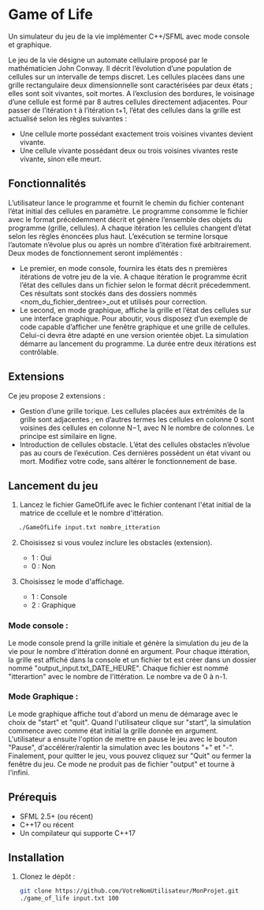 # Game of Life

Un simulateur du jeu de la vie implémenter C++/SFML avec mode console et graphique.

   Le jeu de la vie désigne un automate cellulaire proposé par le mathématicien John Conway. Il décrit l’évolution d’une population de cellules sur un intervalle de temps discret. Les cellules placées dans une grille rectangulaire deux dimensionnelle sont caractérisées par deux états ; elles sont soit vivantes, soit mortes. A l’exclusion des bordures, le voisinage d’une cellule est formé par 8 autres cellules directement adjacentes. Pour passer de l’itération t à l’itération t+1, l’état des cellules dans la grille est actualisé selon les règles suivantes :

- Une cellule morte possédant exactement trois voisines vivantes devient vivante.
- Une cellule vivante possédant deux ou trois voisines vivantes reste vivante, sinon elle meurt.

## Fonctionnalités

L’utilisateur lance le programme et fournit le chemin du fichier contenant l’état initial des cellules en paramètre.
Le programme consomme le fichier avec le format précédemment décrit et génère l’ensemble des objets du programme (grille, cellules).
A chaque itération les cellules changent d’état selon les règles énoncées plus haut.
L’exécution se termine lorsque l’automate n’évolue plus ou après un nombre d’itération fixé arbitrairement.
Deux modes de fonctionnement seront implémentés :

- Le premier, en mode console, fournira les états des n premières itérations de votre jeu de la vie. A chaque itération le programme écrit l’état des cellules dans un fichier selon le format décrit précedemment. Ces résultats sont stockés dans des dossiers nommés <nom_du_fichier_dentree>_out et utilisés pour correction.
- Le second, en mode graphique, affiche la grille et l’état des cellules sur une interface graphique. Pour aboutir, vous disposez d’un exemple de code capable d’afficher une fenêtre graphique et une grille de cellules. Celui-ci devra être adapté en une version orientée objet. La simulation démarre au lancement du programme. La durée entre deux itérations est contrôlable.

## Extensions 

Ce jeu propose 2 extensions : 

- Gestion d’une grille torique. Les cellules placées aux extrémités de la grille sont adjacentes ; en d’autres termes les cellules en colonne 0 sont voisines des cellules en colonne N−1, avec N le nombre de colonnes. Le principe est similaire en ligne.
- Introduction de cellules obstacle. L’état des cellules obstacles n’évolue pas au cours de l’exécution. Ces dernières possèdent un état vivant ou mort. Modifiez votre code, sans altérer le fonctionnement de base.

## Lancement du jeu

   1. Lancez le fichier GameOfLife avec le fichier contenant l'état initial de la matrice de ccellule et le nombre d'ittération.
```bash
   ./GameOfLife input.txt nombre_itteration
```
   2. Choisissez si vous voulez inclure les obstacles (extension).
      - 1 : Oui
      - 0 : Non
        
   3. Choisissez le mode d'affichage.
      - 1 : Console
      - 2 : Graphique
        
### Mode console :

   Le mode console prend la grille initiale et génère la simulation du jeu de la vie pour le nombre d'ittération donné en argument.
Pour chaque ittération, la grille est affiché dans la console et un fichier txt est créer dans un dossier nommé "output_input.txt_DATE_HEURE". Chaque fichier est nommé "itterartion" avec le nombre de l'ittération. Le nombre va de 0 à n-1. 

### Mode Graphique :

   Le mode graphique affiche tout d'abord un menu de démarage avec le choix de "start" et "quit". 
Quand l'utilisateur clique sur "start", la simulation commence avec comme état initial la grille donnée en argument. L'utilisateur a ensuite l'option de mettre en pause le jeu avec le bouton "Pause", d'accélérer/ralentir la simulation avec les boutons "+" et "-". Finalement, pour quitter le jeu, vous pouvez cliquez sur "Quit" ou fermer la fenêtre du jeu. 
Ce mode ne produit pas de fichier "output" et tourne à l'infini. 
   
## Prérequis

- SFML 2.5+ (ou récent)
- C++17 ou récent
- Un compilateur qui supporte C++17

## Installation
1. Clonez le dépôt :
   ```bash
   git clone https://github.com/VotreNomUtilisateur/MonProjet.git
   ./game_of_life input.txt 100

